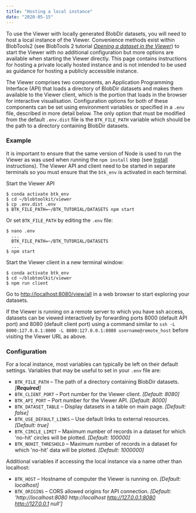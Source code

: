 ```yaml
---
title: "Hosting a local instance"
date: "2020-05-15"
---
```


To use the Viewer with locally generated BlobDir datasets, you will need to host a local instance of the Viewer. Convenience methods exist within BlobTools2 (see BlobTools 2 tutorial [_Opening a dataset in the Viewer_](https://blobtoolkit.genomehubs.org/blobtools2/blobtools2-tutorials/opening-a-dataset-in-the-viewer/)) to start the Viewer with no additional configuration but more options are available when starting the Viewer directly. This page contains instructions for hosting a private locally hosted instance and is not intended to be used as guidance for hosting a publicly accessible instance.

The Viewer comprises two components, an Application Programming Interface (API) that loads a directory of BlobDir datasets and makes them available to the Viewer client, which is the portion that loads in the browser for interactive visualisation. Configuration options for both of these components can be set using environment variables or specified in a `.env` file, described in more detail below. The only option that must be modified from the default `.env.dist` file is the `BTK_FILE_PATH` variable which should be the path to a directory containing BlobDir datasets.

### Example

It is important to ensure that the same version of Node is used to run the Viewer as was used when running the `npm install` step (see [Install](https://blobtoolkit.genomehubs.org/install/) instructions). The Viewer API and client need to be started in separate terminals so you must ensure that the `btk_env` is activated in each terminal.

Start the Viewer API

```
$ conda activate btk_env
$ cd ~/blobtoolkit/viewer
$ cp .env.dist .env
$ BTK_FILE_PATH=~/BTK_TUTORIAL/DATASETS npm start
```

Or set `BTK_FILE_PATH` by editing the `.env` file:

```
$ nano .env
  ...
  BTK_FILE_PATH=~/BTK_TUTORIAL/DATASETS
  ...
$ npm start
```

Start the Viewer client in a new terminal window:

```
$ conda activate btk_env
$ cd ~/blobtoolkit/viewer
$ npm run client
```

Go to [http://localhost:8080/view/all](http://localhost:8080/view/all) in a web browser to start exploring your datasets.

If the Viewer is running on a remote server to which you have ssh access, datasets can be viewed interactively by forwarding ports 8000 (default API port) and 8080 (default client port) using a command similar to `ssh -L 8000:127.0.0.1:8000 -L 8080:127.0.0.1:8080 username@remote_host` before visiting the Viewer URL as above.

### Configuration

For a local instance, most variables can typically be left on their default settings. Variables that may be useful to set in your `.env` file are:

- `BTK_FILE_PATH` – The path of a directory containing BlobDir datasets. _\[**Required**\]_
- `BTK_CLIENT_PORT` – Port number for the Viewer client. _\[Default: 8080\]_
- `BTK_API_PORT` – Port number for the Viewer API. _\[Default: 8000\]_
- `BTK_DATASET_TABLE` – Display datasets in a table on main page. _\[Default: false\]_
- `BTK_USE_DEFAULT_LINKS` – Use default links to external resources. _\[Default: true\]_
- `BTK_CIRCLE_LIMIT` – Maximum number of records in a dataset for which 'no-hit' circles will be plotted. _\[Default: 100000\]_
- `BTK_NOHIT_THRESHOLD` – Maximum number of records in a dataset for which 'no-hit' data will be plotted. _\[Default: 1000000\]_

Additional variables if accessing the local instance via a name other than localhost:

- `BTK_HOST` – Hostname of computer the Viewer is running on. _\[Default: localhost\]_
- `BTK_ORIGINS` – CORS allowed origins for API connection. _\[Default: 'http://localhost:8080 http://localhost http://127.0.0.1:8080 http://127.0.0.1 null'\]_
